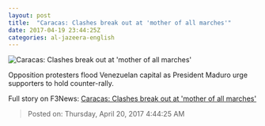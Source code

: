 ```yaml
---
layout: post
title:  "Caracas: Clashes break out at 'mother of all marches'"
date: 2017-04-19 23:44:25Z
categories: al-jazeera-english
---
```


![Caracas: Clashes break out at 'mother of all marches'](http://www.aljazeera.com/mritems/Images/2017/4/19/d766c136d2dc4622a330186fe328a442_18.jpg)

Opposition protesters flood Venezuelan capital as President Maduro urge supporters to hold counter-rally.


Full story on F3News: [Caracas: Clashes break out at 'mother of all marches'](http://www.f3nws.com/n/chgcdC)

> Posted on: Thursday, April 20, 2017 4:44:25 AM
